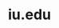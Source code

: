 ---
title: iu.edu
description: Redesign of the Indiana University gateway website
coverImage: https://www.fillmurray.com/1200/800
---